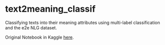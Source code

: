 # text2meaning_classif
Classifying texts into their meaning attributes using multi-label classification and the e2e NLG dataset.

Original Notebook in Kaggle [here](https://www.kaggle.com/nadjetba/text-to-meaning-with-multi-label-classification).
